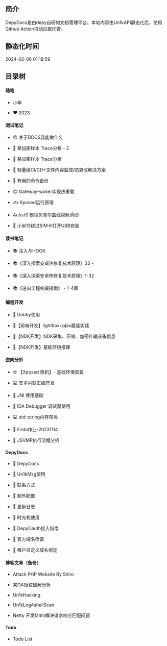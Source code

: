## 简介

DepyDocs是由depy自研的文档管理平台。本站内容由Un1kAPI静态化后，使用Github Action自动拉取托管。

## 静态化时间

2024-02-06 01:18:59

## 目录树

#### 随笔

 - 小年

 - ❤ 2023

#### 测试笔记

 - 😡 关于DDOS我能做什么

 - 🐑 某加密样本 Trace分析 - 2

 - 🐑 某加密样本 Trace分析

 - 🔧 轻量级CI/CD+文件内容监控/防篡改解决方案

 - 🍯 有用的命令备份

 - 😊 Gateway-woker实现热重载

 - ✍️ Xposed运行原理

 - AutoJS 模拟贝塞尔曲线视频滑动

 - 📱 小米13绕过SIM卡打开USB安装

#### 读书笔记

 - 📚 注入与HOOK

 - 📚《深入探索安卓热修复技术原理》32 -

 - 📚《深入探索安卓热修复技术原理》1-32

 - 📚《逆向工程权威指南》 - 1-4章

#### 编程开发

 - 🌹 Dobby使用

 - 📑【前端开发】lightbox+pjax最佳实践

 - 📑【NDK开发】NDK采集、压缩、加密传输设备信息

 - 📑【NDK开发】基础环境搭建

#### 逆向分析

 - ⚙️ 【Xposed 改机】- 基础环境安装

 - 💻 安卓内联汇编开发

 - 📑 JNI 使用基础

 - 📑 IDA Debugger 调试器使用

 - 💻 std::string内存布局

 - 💼 Frida作业-20231114

 - 🧮 JSVMP执行流程分析

#### DepyDocs

 - 📑 DepyDocs

 - 📑  Un1kMsg使用

 - 📑 联系方式

 - 📑 额外配置

 - 📑  更新日志

 - 📑 时光机使用

 - 📑 DepyOauth接入指南

 - 📑 官方域名申请

 - 📑 租户自定义域名绑定

#### 博客文章（备份）

 - Attack PHP Website By Shiro

 - 某OA授权破解分析

 - Un1kHacking

 - Un1kLog4shellScan 

 - Netty 开发Mitm解决请求响应匹配问题	

#### Todo

 - Todo List




